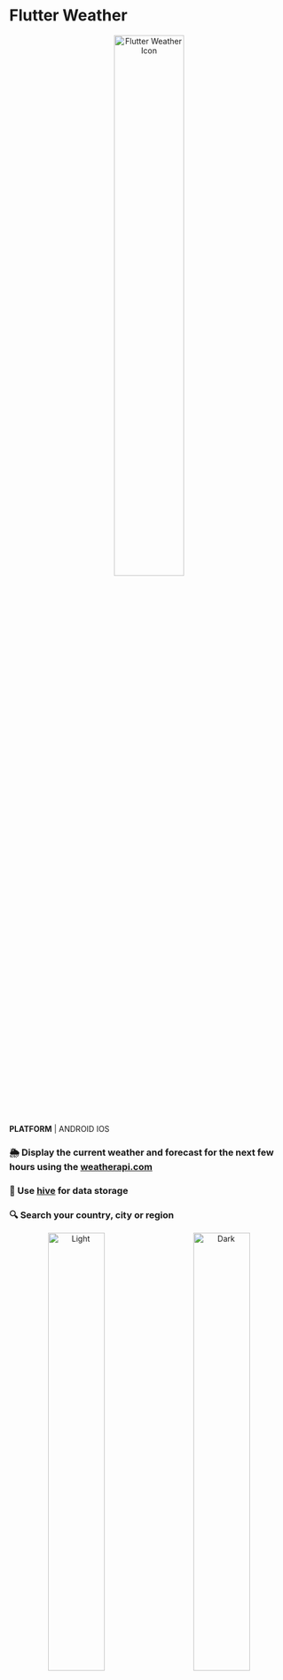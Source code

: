 # Flutter Weather

<p align="center">
  <img src="https://user-images.githubusercontent.com/90050699/208076174-2adf2851-30dc-41a6-a17e-f3ce6b25dd2d.png" alt="Flutter Weather Icon" width="50%" />
</p>

**PLATFORM** | ANDROID IOS

### 🌦 Display the current weather and forecast for the next few hours using the [weatherapi.com](https://www.weatherapi.com)
### 💾 Use [hive](https://pub.dev/packages/hive) for data storage
### 🔍 Search your country, city or region


<p align="center">
  <img alt="Light" src="https://user-images.githubusercontent.com/90050699/207809618-55f9f334-d9ce-4a0a-9d13-02008a743bc2.jpg" width="45%">
&nbsp; &nbsp; &nbsp; &nbsp;
  <img alt="Dark" src="https://user-images.githubusercontent.com/90050699/207809652-40ab8275-6d25-4ce2-8de7-2814e365559c.jpg" width="45%">
</p>

## Used packages
```
http: ^0.13.5
```
```
intl: ^0.17.0
```
```
hive: ^2.2.3
```
```
hive_flutter: ^1.1.0
```
